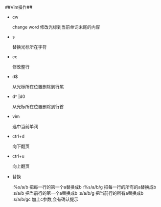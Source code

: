 ##Vim操作##

- cw

    change word 修改光标到当前单词末尾的内容
- s

    替换光标所在字符
- cc

    修改整行
- d$

    从光标所在位置删除到行尾
- d^ |d0

    从光标所在位置删除到行首

- vim
    
    选中当前单词

- ctrl+d

    向下翻页

- ctrl+u

    向上翻页
- 替换

    :%s/a/b  把每一行的第一个a替换成b
    :%s/a/b/g 把每一行的所有的a替换成b
    :s/a/b 把当前行的第一个a替换成b
    :s/a/b/g 把当前行的所有a替换成b
    :s/a/b/gc 加上c参数,会有确认提示
